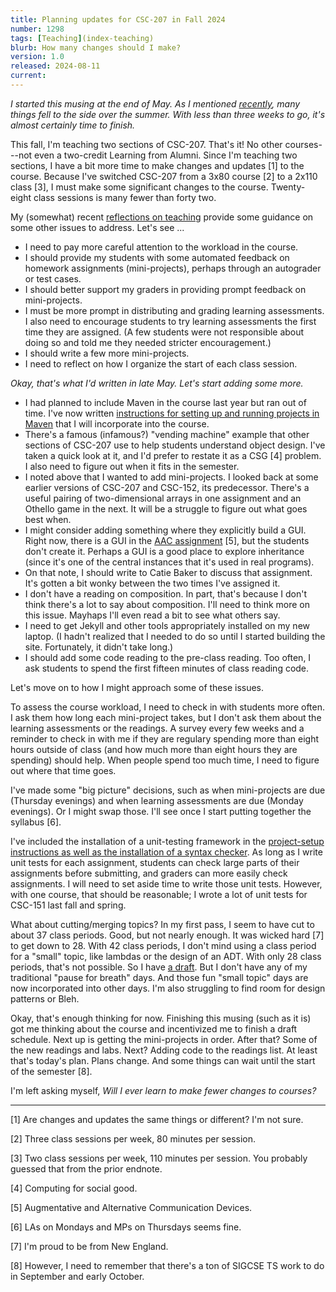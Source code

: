 ```yaml
---
title: Planning updates for CSC-207 in Fall 2024
number: 1298
tags: [Teaching](index-teaching)
blurb: How many changes should I make?
version: 1.0
released: 2024-08-11
current: 
---
```

_I started this musing at the end of May. As I mentioned [recently](three-weeks-to-go-2024-08-08), many things fell to the side over the summer. With less than three weeks to go, it's almost certainly time to finish._

This fall, I'm teaching two sections of CSC-207. That's it! No other courses---not even a two-credit Learning from Alumni. Since I'm teaching two sections, I have a bit more time to make changes and updates [1] to the course. Because I've switched CSC-207 from a 3x80 course [2] to a 2x110 class [3], I must make some significant changes to the course. Twenty-eight class sessions is many fewer than forty two.

My (somewhat) recent [reflections on teaching](teaching-reflections-2024-05-30) provide some guidance on some other issues to address. Let's see ...

* I need to pay more careful attention to the workload in the course.
* I should provide my students with some automated feedback on homework assignments (mini-projects), perhaps through an autograder or test cases.
* I should better support my graders in providing prompt feedback on mini-projects.
* I must be more prompt in distributing and grading learning assessments. I also need to encourage students to try learning assessments the first time they are assigned. (A few students were not responsible about doing so and told me they needed stricter encouragement.)
* I should write a few more mini-projects.
* I need to reflect on how I organize the start of each class session.

_Okay, that's what I'd written in late May. Let's start adding some more._

* I had planned to include Maven in the course last year but ran out of time. I've now written [instructions for setting up and running projects in Maven](https://rebelsky.cs.grinnell.edu/Courses/CSC207/2024Fa/handouts/project-setup) that I will incorporate into the course.
* There's a famous (infamous?) "vending machine" example that other sections of CSC-207 use to help students understand object design. I've taken a quick look at it, and I'd prefer to restate it as a CSG [4] problem. I also need to figure out when it fits in the semester.
* I noted above that I wanted to add mini-projects. I looked back at some earlier versions of CSC-207 and CSC-152, its predecessor. There's a useful pairing of two-dimensional arrays in one assignment and an Othello game in the next. It will be a struggle to figure out what goes best when.
* I might consider adding something where they explicitly build a GUI. Right now, there is a GUI in the [AAC assignment](https://rebelsky.cs.grinnell.edu/Courses/CSC207/2024Sp/mps/mp05.html) [5], but the students don't create it. Perhaps a GUI is a good place to explore inheritance (since it's one of the central instances that it's used in real programs).
* On that note, I should write to Catie Baker to discuss that assignment. It's gotten a bit wonky between the two times I've assigned it.
* I don't have a reading on composition. In part, that's because I don't think there's a lot to say about composition. I'll need to think more on this issue. Mayhaps I'll even read a bit to see what others say.
* I need to get Jekyll and other tools appropriately installed on my new laptop. (I hadn't realized that I needed to do so until I started building the site. Fortunately, it didn't take long.)
* I should add some code reading to the pre-class reading. Too often, I ask students to spend the first fifteen minutes of class reading code.

Let's move on to how I might approach some of these issues.

To assess the course workload, I need to check in with students more often. I ask them how long each mini-project takes, but I don't ask them about the learning assessments or the readings. A survey every few weeks and a reminder to check in with me if they are regulary spending more than eight hours outside of class (and how much more than eight hours they are spending) should help. When people spend too much time, I need to figure out where that time goes.

I've made some "big picture" decisions, such as when mini-projects are due (Thursday evenings) and when learning assessments are due (Monday evenings). Or I might swap those. I'll see once I start putting together the syllabus [6].

I've included the installation of a unit-testing framework in the [project-setup instructions as well as the installation of a syntax checker](https://rebelsky.cs.grinnell.edu/Courses/CSC207/2024Fa/handouts/project-setup). As long as I write unit tests for each assignment, students can check large parts of their assignments before submitting, and graders can more easily check assignments. I will need to set aside time to write those unit tests. However, with one course, that should be reasonable; I wrote a lot of unit tests for CSC-151 last fall and spring.

What about cutting/merging topics? In my first pass, I seem to have cut to about 37 class periods. Good, but not nearly enough. It was wicked hard [7] to get down to 28. With 42 class periods, I don't mind using a class period for a "small" topic, like lambdas or the design of an ADT. With only 28 class periods, that's not possible. So I have [a draft](https://rebelsky.cs.grinnell.edu/Courses/CSC207/2024Fa/schedule/). But I don't have any of my traditional "pause for breath" days. And those fun "small topic" days are now incorporated into other days. I'm also struggling to find room for design patterns or Bleh.

Okay, that's enough thinking for now. Finishing this musing (such as it is) got me thinking about the course and incentivized me to finish a draft schedule. Next up is getting the mini-projects in order. After that? Some of the new readings and labs. Next? Adding code to the readings list. At least that's today's plan. Plans change. And some things can wait until the start of the semester [8].

I'm left asking myself, _Will I ever learn to make fewer changes to courses?_

---

[1] Are changes and updates the same things or different? I'm not sure.

[2] Three class sessions per week, 80 minutes per session.

[3] Two class sessions per week, 110 minutes per session. You probably guessed that from the prior endnote.

[4] Computing for social good.

[5] Augmentative and Alternative Communication Devices.

[6] LAs on Mondays and MPs on Thursdays seems fine.

[7] I'm proud to be from New England.

[8] However, I need to remember that there's a ton of SIGCSE TS work to do in September and early October.
